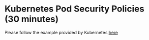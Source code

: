 # Kubernetes Pod Security Policies (30 minutes)

Please follow the example provided by Kubernetes [here](https://kubernetes.io/docs/concepts/policy/pod-security-policy/#example)